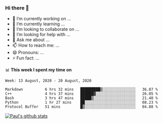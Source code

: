 ### Hi there 👋

- 🔭 I’m currently working on ...
- 🌱 I’m currently learning ...
- 👯 I’m looking to collaborate on ...
- 🤔 I’m looking for help with ...
- 💬 Ask me about ...
- 📫 How to reach me: ...
- 😄 Pronouns: ...
- ⚡ Fun fact: ...

📊 **This week I spent my time on**
<!--START_SECTION:waka-->
```text
Week: 13 August, 2020 - 20 August, 2020

Markdown          6 hrs 32 mins   █████████▒░░░░░░░░░░░░░░░   36.87 % 
C++               4 hrs 37 mins   ██████▓░░░░░░░░░░░░░░░░░░   26.05 % 
Bash              3 hrs 47 mins   █████▒░░░░░░░░░░░░░░░░░░░   21.40 % 
Python            1 hr 27 mins    ██░░░░░░░░░░░░░░░░░░░░░░░   08.23 % 
Protocol Buffer   51 mins         █▒░░░░░░░░░░░░░░░░░░░░░░░   04.88 % 
```
<!--END_SECTION:waka-->


[![Paul's github stats](https://github-readme-stats.vercel.app/api?username=mickeyouyou&theme=dracula&show_icons=true)](https://github.com/anuraghazra/github-readme-stats)

